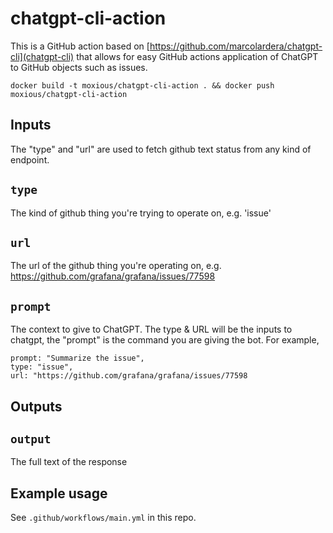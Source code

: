 # chatgpt-cli-action

This is a GitHub action based on [https://github.com/marcolardera/chatgpt-cli](chatgpt-cli) that allows
for easy GitHub actions application of ChatGPT to GitHub objects such as issues.

```
docker build -t moxious/chatgpt-cli-action . && docker push moxious/chatgpt-cli-action
```

## Inputs

The "type" and "url" are used to fetch github text status from any kind of endpoint.

## `type`

The kind of github thing you're trying to operate on, e.g. 'issue'

## `url`

The url of the github thing you're operating on, e.g. https://github.com/grafana/grafana/issues/77598

## `prompt`

The context to give to ChatGPT.  The type & URL will be the inputs to chatgpt, the "prompt" is the command you
are giving the bot.  For example,

```
prompt: "Summarize the issue", 
type: "issue",
url: "https://github.com/grafana/grafana/issues/77598
```

## Outputs

## `output`

The full text of the response

## Example usage

See `.github/workflows/main.yml` in this repo.